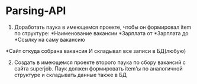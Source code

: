 # Parsing-API

1) Доработать паука в имеющемся проекте, чтобы он формировал item по структуре:
*Наименование вакансии
*Зарплата от
*Зарплата до
*Ссылку на саму вакансию

*Сайт откуда собрана вакансия
И складывал все записи в БД(любую)

2) Создать в имеющемся проекте второго паука по сбору вакансий с сайта superjob. Паук должен формировать item'ы по аналогичной структуре и складывать данные также в БД
